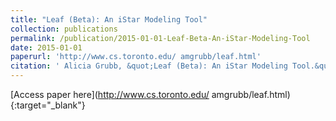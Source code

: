 ```yaml
---
title: "Leaf (Beta): An iStar Modeling Tool"
collection: publications
permalink: /publication/2015-01-01-Leaf-Beta-An-iStar-Modeling-Tool
date: 2015-01-01
paperurl: 'http://www.cs.toronto.edu/ amgrubb/leaf.html'
citation: ' Alicia Grubb, &quot;Leaf (Beta): An iStar Modeling Tool.&quot;, 2015.'
---
```

[Access paper here](http://www.cs.toronto.edu/ amgrubb/leaf.html){:target="_blank"}
